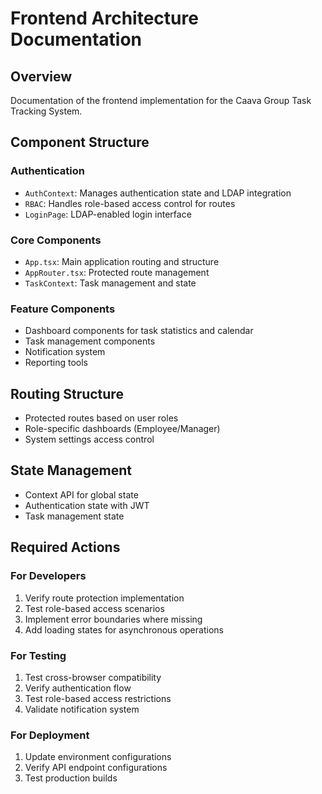 # Frontend Architecture Documentation

## Overview
Documentation of the frontend implementation for the Caava Group Task Tracking System.

## Component Structure

### Authentication
- `AuthContext`: Manages authentication state and LDAP integration
- `RBAC`: Handles role-based access control for routes
- `LoginPage`: LDAP-enabled login interface

### Core Components
- `App.tsx`: Main application routing and structure
- `AppRouter.tsx`: Protected route management
- `TaskContext`: Task management and state

### Feature Components
- Dashboard components for task statistics and calendar
- Task management components
- Notification system
- Reporting tools

## Routing Structure
- Protected routes based on user roles
- Role-specific dashboards (Employee/Manager)
- System settings access control

## State Management
- Context API for global state
- Authentication state with JWT
- Task management state

## Required Actions

### For Developers
1. Verify route protection implementation
2. Test role-based access scenarios
3. Implement error boundaries where missing
4. Add loading states for asynchronous operations

### For Testing
1. Test cross-browser compatibility
2. Verify authentication flow
3. Test role-based access restrictions
4. Validate notification system

### For Deployment
1. Update environment configurations
2. Verify API endpoint configurations
3. Test production builds